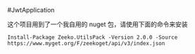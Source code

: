 #JwtApplication

这个项目用到了一个我自用的 nuget 包，请使用下面的命令来安装
```
Install-Package Zeeko.UtilsPack -Version 2.0.0 -Source https://www.myget.org/F/zeekoget/api/v3/index.json

```